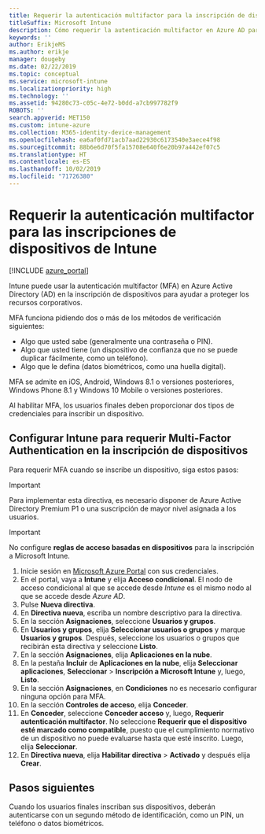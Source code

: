 ```yaml
---
title: Requerir la autenticación multifactor para la inscripción de dispositivos de Intune
titleSuffix: Microsoft Intune
description: Cómo requerir la autenticación multifactor en Azure AD para la inscripción de dispositivos de Intune.
keywords: ''
author: ErikjeMS
ms.author: erikje
manager: dougeby
ms.date: 02/22/2019
ms.topic: conceptual
ms.service: microsoft-intune
ms.localizationpriority: high
ms.technology: ''
ms.assetid: 94280c73-c05c-4e72-b0dd-a7cb997782f9
ROBOTS: ''
search.appverid: MET150
ms.custom: intune-azure
ms.collection: M365-identity-device-management
ms.openlocfilehash: ea6af0fd71acb7aad22930c6173540e3aece4f98
ms.sourcegitcommit: 88b6e6d70f5fa15708e640f6e20b97a442ef07c5
ms.translationtype: HT
ms.contentlocale: es-ES
ms.lasthandoff: 10/02/2019
ms.locfileid: "71726380"
---
```

# <a name="require-multi-factor-authentication-for-intune-device-enrollments"></a>Requerir la autenticación multifactor para las inscripciones de dispositivos de Intune

[!INCLUDE [azure_portal](../includes/azure_portal.md)]

Intune puede usar la autenticación multifactor (MFA) en Azure Active Directory (AD) en la inscripción de dispositivos para ayudar a proteger los recursos corporativos.

MFA funciona pidiendo dos o más de los métodos de verificación siguientes:

- Algo que usted sabe (generalmente una contraseña o PIN).
- Algo que usted tiene (un dispositivo de confianza que no se puede duplicar fácilmente, como un teléfono).
- Algo que le defina (datos biométricos, como una huella digital).

MFA se admite en iOS, Android, Windows 8.1 o versiones posteriores, Windows Phone 8.1 y Windows 10 Mobile o versiones posteriores.

Al habilitar MFA, los usuarios finales deben proporcionar dos tipos de credenciales para inscribir un dispositivo.

## <a name="configure-intune-to-require-multi-factor-authentication-at-device-enrollment"></a>Configurar Intune para requerir Multi-Factor Authentication en la inscripción de dispositivos

Para requerir MFA cuando se inscribe un dispositivo, siga estos pasos:

>[!Important]
>Para implementar esta directiva, es necesario disponer de Azure Active Directory Premium P1 o una suscripción de mayor nivel asignada a los usuarios.

>[!Important]
>No configure **reglas de acceso basadas en dispositivos** para la inscripción a Microsoft Intune.

1. Inicie sesión en [Microsoft Azure Portal](https://portal.azure.com) con sus credenciales.
2. En el portal, vaya a **Intune** y elija **Acceso condicional**. El nodo de acceso condicional al que se accede desde *Intune* es el mismo nodo al que se accede desde *Azure AD*.
4. Pulse **Nueva directiva**.
5. En **Directiva nueva**, escriba un nombre descriptivo para la directiva.
6. En la sección **Asignaciones**, seleccione **Usuarios y grupos**. 
7. En **Usuarios y grupos**, elija **Seleccionar usuarios o grupos** y marque **Usuarios y grupos**. Después, seleccione los usuarios o grupos que recibirán esta directiva y seleccione **Listo**.
8. En la sección **Asignaciones**, elija **Aplicaciones en la nube**.
9. En la pestaña **Incluir** de **Aplicaciones en la nube**, elija **Seleccionar aplicaciones**, **Seleccionar** > **Inscripción a Microsoft Intune** y, luego, **Listo**.
10. En la sección **Asignaciones**, en **Condiciones** no es necesario configurar ninguna opción para MFA.
11. En la sección **Controles de acceso**, elija **Conceder**.
12. En **Conceder**, seleccione **Conceder acceso** y, luego, **Requerir autenticación multifactor**. No seleccione **Requerir que el dispositivo esté marcado como compatible**, puesto que el cumplimiento normativo de un dispositivo no puede evaluarse hasta que esté inscrito. Luego, elija **Seleccionar**.
13. En **Directiva nueva**, elija **Habilitar directiva** > **Activado** y después elija **Crear**.



## <a name="next-steps"></a>Pasos siguientes

Cuando los usuarios finales inscriban sus dispositivos, deberán autenticarse con un segundo método de identificación, como un PIN, un teléfono o datos biométricos.
